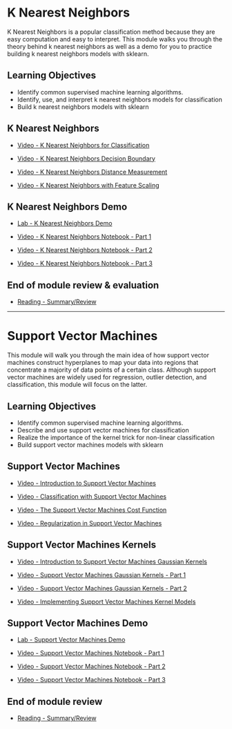 # K Nearest Neighbors

K Nearest Neighbors is a popular classification method because they are easy computation and easy to interpret. This module walks you through the theory behind k nearest neighbors as well as a demo for you to practice building k nearest neighbors models with sklearn.

## Learning Objectives

- Identify common supervised machine learning algorithms.
- Identify, use, and interpret k nearest neighbors models for classification
- Build k nearest neighbors models with sklearn

## K Nearest Neighbors

- [Video - K Nearest Neighbors for Classification](https://www.coursera.org/learn/supervised-machine-learning-classification/lecture/mFFqe/k-nearest-neighbors-for-classification)

- [Video - K Nearest Neighbors Decision Boundary](https://www.coursera.org/learn/supervised-machine-learning-classification/lecture/sG9nE/k-nearest-neighbors-decision-boundary)

- [Video - K Nearest Neighbors Distance Measurement](https://www.coursera.org/learn/supervised-machine-learning-classification/lecture/ec7D8/k-nearest-neighbors-distance-measurement)

- [Video - K Nearest Neighbors with Feature Scaling](https://www.coursera.org/learn/supervised-machine-learning-classification/lecture/xknM0/k-nearest-neighbors-with-feature-scaling)

## K Nearest Neighbors Demo

- [Lab - K Nearest Neighbors Demo](./Labs/03b_LAB_KNN.ipynb)

- [Video - K Nearest Neighbors Notebook - Part 1](https://www.coursera.org/learn/supervised-machine-learning-classification/lecture/ZLKIj/k-nearest-neighbors-notebook-part-1)

- [Video - K Nearest Neighbors Notebook - Part 2](https://www.coursera.org/learn/supervised-machine-learning-classification/lecture/LiNzP/k-nearest-neighbors-notebook-part-2)

- [Video - K Nearest Neighbors Notebook - Part 3](https://www.coursera.org/learn/supervised-machine-learning-classification/lecture/m2XPo/k-nearest-neighbors-notebook-part-3)

## End of module review & evaluation

- [Reading - Summary/Review](https://www.coursera.org/learn/supervised-machine-learning-classification/supplement/gJMfn/summary-review)

---

# Support Vector Machines

This module will walk you through the main idea of how support vector machines construct hyperplanes to map your data into regions that concentrate a majority of data points of a certain class. Although support vector machines are widely used for regression, outlier detection, and classification, this module will focus on the latter.

## Learning Objectives

- Identify common supervised machine learning algorithms.
- Describe and use support vector machines for classification
- Realize the importance of the kernel trick for non-linear classification
- Build support vector machines models with sklearn

## Support Vector Machines

- [Video - Introduction to Support Vector Machines](https://www.coursera.org/learn/supervised-machine-learning-classification/lecture/XYX3n/introduction-to-support-vector-machines)

- [Video - Classification with Support Vector Machines](https://www.coursera.org/learn/supervised-machine-learning-classification/lecture/xnT5T/classification-with-support-vector-machines)

- [Video - The Support Vector Machines Cost Function](https://www.coursera.org/learn/supervised-machine-learning-classification/lecture/oyfyU/the-support-vector-machines-cost-function)

- [Video - Regularization in Support Vector Machines](https://www.coursera.org/learn/supervised-machine-learning-classification/lecture/ik266/regularization-in-support-vector-machines)

## Support Vector Machines Kernels

- [Video - Introduction to Support Vector Machines Gaussian Kernels](https://www.coursera.org/learn/supervised-machine-learning-classification/lecture/zqVS2/introduction-to-support-vector-machines-gaussian-kernels)

- [Video - Support Vector Machines Gaussian Kernels - Part 1](https://www.coursera.org/learn/supervised-machine-learning-classification/lecture/i8nXI/support-vector-machines-gaussian-kernels-part-1)

- [Video - Support Vector Machines Gaussian Kernels - Part 2](https://www.coursera.org/learn/supervised-machine-learning-classification/lecture/dOhtA/support-vector-machines-gaussian-kernels-part-2)

- [Video - Implementing Support Vector Machines Kernel Models](https://www.coursera.org/learn/supervised-machine-learning-classification/lecture/pIX94/implementing-support-vector-machines-kernel-models)

## Support Vector Machines Demo

- [Lab - Support Vector Machines Demo](./Labs/03c_DEMO_SVM.ipynb)

- [Video - Support Vector Machines Notebook - Part 1](https://www.coursera.org/learn/supervised-machine-learning-classification/lecture/t8Ti0/support-vector-machines-notebook-part-1)

- [Video - Support Vector Machines Notebook - Part 2](https://www.coursera.org/learn/supervised-machine-learning-classification/lecture/W0zIS/support-vector-machines-notebook-part-2)

- [Video - Support Vector Machines Notebook - Part 3](https://www.coursera.org/learn/supervised-machine-learning-classification/lecture/OmGT3/support-vector-machines-notebook-part-3)

## End of module review

- [Reading - Summary/Review](https://www.coursera.org/learn/supervised-machine-learning-classification/supplement/L5ZAx/summary-review)